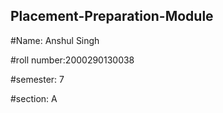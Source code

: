 ## Placement-Preparation-Module


#Name: Anshul Singh

#roll number:2000290130038

#semester: 7

#section: A
